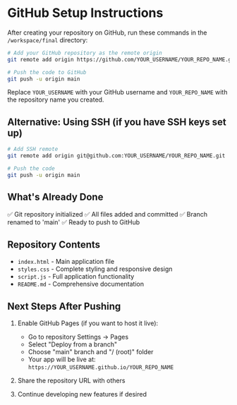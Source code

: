 # GitHub Setup Instructions

After creating your repository on GitHub, run these commands in the `/workspace/final` directory:

```bash
# Add your GitHub repository as the remote origin
git remote add origin https://github.com/YOUR_USERNAME/YOUR_REPO_NAME.git

# Push the code to GitHub
git push -u origin main
```

Replace `YOUR_USERNAME` with your GitHub username and `YOUR_REPO_NAME` with the repository name you created.

## Alternative: Using SSH (if you have SSH keys set up)

```bash
# Add SSH remote
git remote add origin git@github.com:YOUR_USERNAME/YOUR_REPO_NAME.git

# Push the code
git push -u origin main
```

## What's Already Done

✅ Git repository initialized
✅ All files added and committed
✅ Branch renamed to 'main'
✅ Ready to push to GitHub

## Repository Contents

- `index.html` - Main application file
- `styles.css` - Complete styling and responsive design
- `script.js` - Full application functionality
- `README.md` - Comprehensive documentation

## Next Steps After Pushing

1. Enable GitHub Pages (if you want to host it live):
   - Go to repository Settings → Pages
   - Select "Deploy from a branch"
   - Choose "main" branch and "/ (root)" folder
   - Your app will be live at: `https://YOUR_USERNAME.github.io/YOUR_REPO_NAME`

2. Share the repository URL with others
3. Continue developing new features if desired